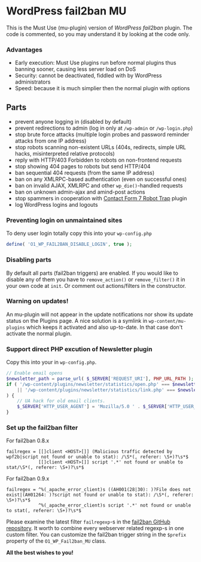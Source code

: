 # WordPress fail2ban MU

This is the Must Use (mu-plugin) version of *WordPress fail2ban* plugin.
The code is commented, so you may understand it by looking at the code only.

### Advantages

- Early execution: Must Use plugins run before normal plugins thus banning sooner, causing less server load on DoS
- Security: cannot be deactivated, fiddled with by WordPress administrators
- Speed: because it is much simplier then the normal plugin with options

## Parts

- prevent anyone logging in (disabled by default)
- prevent redirections to admin (log in only at `/wp-admin` or `/wp-login.php`)
- stop brute force attacks (multiple login probes and password reminder attacks from one IP address)
- stop robots scanning non-existent URLs (404s, redirects, simple URL hacks, misinterpreted relative protocols)
- reply with HTTP/403 Forbidden to robots on non-frontend requests
- stop showing 404 pages to robots but send HTTP/404
- ban sequential 404 requests (from the same IP address)
- ban on any XMLRPC-based authentication (even on successful ones)
- ban on invalid AJAX, XMLRPC and other `wp_die()`-handled requests
- ban on unknown admin-ajax and amind-post actions
- stop spammers in cooperation with [Contact Form 7 Robot Trap](https://github.com/szepeviktor/wordpress-plugin-construction/tree/master/contact-form-7-robot-trap) plugin
- log WordPress logins and logouts

### Preventing login on unmaintained sites

To deny user login totally copy this into your `wp-config.php`

```php
define( 'O1_WP_FAIL2BAN_DISABLE_LOGIN', true );
```

### Disabling parts

By default all parts (fail2ban triggers) are enabled. If you would like to disable any of them
you have to `remove_action()` or `remove_filter()` it in your own code at `init`.
Or comment out actions/filters in the constructor.

### Warning on updates!

An mu-plugin will not appear in the update notifications nor show its update status on the Plugins page.
A nice solution is a symlink in `wp-content/mu-plugins` which keeps it activated and also up-to-date.
In that case don't activate the normal plugin.

### Support direct PHP excution of Newsletter plugin

Copy this into your in `wp-config.php`.

```php
// Enable email opens
$newsletter_path = parse_url( $_SERVER['REQUEST_URI'], PHP_URL_PATH );
if ( '/wp-content/plugins/newsletter/statistics/open.php' === $newsletter_path
    || '/wp-content/plugins/newsletter/statistics/link.php' === $newsletter_path
) {
    // UA hack for old email clients.
    $_SERVER['HTTP_USER_AGENT'] = 'Mozilla/5.0 ' . $_SERVER['HTTP_USER_AGENT'];
}
```

### Set up the fail2ban filter

For fail2ban 0.8.x

```
failregex = [[]client <HOST>[]] (Malicious traffic detected by wpf2b|script not found or unable to stat): /\S*(, referer: \S+)?\s*$
            [[]client <HOST>[]] script '.*' not found or unable to stat/\S*(, referer: \S+)?\s*$
```

For fail2ban 0.9.x

```
failregex = ^%(_apache_error_client)s ((AH001(28|30): )?File does not exist|(AH01264: )?script not found or unable to stat): /\S*(, referer: \S+)?\s*$
            ^%(_apache_error_client)s script '.*' not found or unable to stat(, referer: \S+)?\s*$

```

Please examine the latest filter `failregexp`-s in the
[fail2ban GitHub repository](https://github.com/fail2ban/fail2ban/blob/master/config/filter.d).
It worth to combine every webserver related regexp-s in one custom filter.
You can customize the fail2ban trigger string in the `$prefix` property of the `O1_WP_Fail2ban_MU` class.

**All the best wishes to you!**
